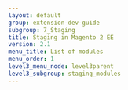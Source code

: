 ```yaml
---
layout: default
group: extension-dev-guide
subgroup: 7_Staging
title: Staging in Magento 2 EE
version: 2.1
menu_title: List of modules
menu_order: 1
level3_menu_node: level3parent 
level3_subgroup: staging_modules
---
```

